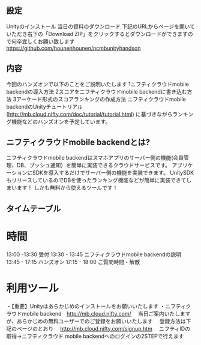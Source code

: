 ## 設定

Unityのインストール
当日の資料のダウンロード
下記のURLからページを開いていただき右下の「Download ZIP」をクリックするとダウンロードができますので何卒宜しくお願い致します
https://github.com/hounenhounen/ncmbunityhandson

## 内容

今回のハンズオンで以下のことをご説明いたします
1ニフティクラウドmobile backendの導入方法
2スコアをニフティクラウドmobile backendに書き込む方法
3アーケード形式のスコアランキングの作成方法
ニフティクラウドmobile backendのUnityチュートリアル(http://mb.cloud.nifty.com/doc/tutorial/tutorial.html)
に基づきながらランキング機能などのハンズオンを予定しています。

## ニフティクラウドmobile backendとは?

ニフティクラウドmobile backendはスマホアプリのサーバー側の機能(会員管理、DB、プッシュ通知）を簡単に実装できるクラウドサービスです。
アプリケーションにSDKを導入するだけでサーバー側の機能を実装できます。
UnitySDKもリリースしているのでDBを使ったランキング機能などが簡単に実装できてしまいます！
しかも無料から使えるツールです！

## タイムテーブル

# 時間	
13:00 -13:30	受付
13:30 - 13:45	ニフティクラウドmobile backendの説明
13:45 - 17:15	ハンズオン
17:15 - 18:00	ご質問時間・解散
# 利用ツール

・【重要】Unityはあらかじめのインストールをお願いいたします
・ニフティクラウドmobile backend　http://mb.cloud.nifty.com/
　当日ご案内いたしますが、あらかじめの無料ユーザーでのご登録をお願いいたします
　登録方法は下記のページのとおり
　http://mb.cloud.nifty.com/signup.htm
　ニフティIDの取得→ニフティクラウド mobile backendへのログインの2STEPで行えます
